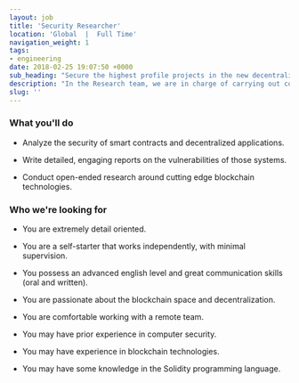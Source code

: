 ```yaml
---
layout: job
title: 'Security Researcher'
location: 'Global  |  Full Time'
navigation_weight: 1
tags:
- engineering
date: 2018-02-25 19:07:50 +0000
sub_heading: "Secure the highest profile projects in the new decentralized economy."
description: "In the Research team, we are in charge of carrying out code audits for high-profile projects (Coinbase, Augur, the Solidity compiler), who trust us for security advice. We also perform more open-ended research on automated smart contract analysis and other bleeding edge topics such as frontrunning, formal verification, and layer 2 solutions."
slug: ''
---
```


<div class="requirements">
  <h3 class="job-description-title">What you'll do</h3>
  <ul>
    <li>
      <p>Analyze the security of smart contracts and decentralized applications.</p>
    </li>
    <li>
      <p>Write detailed, engaging reports on the vulnerabilities of those systems.</p>
    </li>
    <li>
      <p>Conduct open-ended research around cutting edge blockchain technologies.</p>
    </li>
  </ul>
</div>
<div class="requirements">
  <h3 class="job-description-title">Who we're looking for</h3>
  <ul>
    <li>
      <p>You are extremely detail oriented.</p>
    </li>
    <li>
      <p>You are a self-starter that works independently, with minimal supervision.</p>
    </li>
    <li>
      <p>You possess an advanced english level and great communication skills (oral and written).</p>
    </li>
    <li>
      <p>You are passionate about the blockchain space and decentralization.</p>
    </li>
    <li>
      <p>You are comfortable working with a remote team.</p>
    </li>
    <li>
      <p>You may have prior experience in computer security.</p>
    </li>
    <li>
      <p>You may have experience in blockchain technologies.</p>
    </li>
    <li>
      <p>You may have some knowledge in the Solidity programming language.</p>
    </li>
  </ul>
</div>